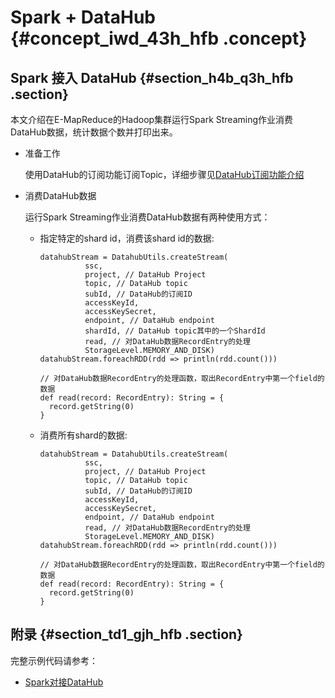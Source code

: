 # Spark + DataHub {#concept_iwd_43h_hfb .concept}

## Spark 接入 DataHub {#section_h4b_q3h_hfb .section}

本文介绍在E-MapReduce的Hadoop集群运行Spark Streaming作业消费DataHub数据，统计数据个数并打印出来。

-   准备工作

    使用DataHub的订阅功能订阅Topic，详细步骤见[DataHub订阅功能介绍](https://help.aliyun.com/document_detail/57622.html?spm=a2c4g.11174283.6.557.255d63eflzHV3m)

-   消费DataHub数据

    运行Spark Streaming作业消费DataHub数据有两种使用方式：

    -   指定特定的shard id，消费该shard id的数据:

        ```
        datahubStream = DatahubUtils.createStream(
                  ssc,
                  project, // DataHub Project
                  topic, // DataHub topic
                  subId, // DataHub的订阅ID
                  accessKeyId,
                  accessKeySecret,
                  endpoint, // DataHub endpoint
                  shardId, // DataHub topic其中的一个ShardId
                  read, // 对DataHub数据RecordEntry的处理
                  StorageLevel.MEMORY_AND_DISK)
        datahubStream.foreachRDD(rdd => println(rdd.count()))
        
        // 对DataHub数据RecordEntry的处理函数，取出RecordEntry中第一个field的数据
        def read(record: RecordEntry): String = {
          record.getString(0)
        }
        ```

    -   消费所有shard的数据:

        ```
        datahubStream = DatahubUtils.createStream(
                  ssc,
                  project, // DataHub Project
                  topic, // DataHub topic
                  subId, // DataHub的订阅ID
                  accessKeyId,
                  accessKeySecret,
                  endpoint, // DataHub endpoint
                  read, // 对DataHub数据RecordEntry的处理
                  StorageLevel.MEMORY_AND_DISK)
        datahubStream.foreachRDD(rdd => println(rdd.count()))
        
        // 对DataHub数据RecordEntry的处理函数，取出RecordEntry中第一个field的数据
        def read(record: RecordEntry): String = {
          record.getString(0)
        }
        ```


## 附录 {#section_td1_gjh_hfb .section}

完整示例代码请参考：

-   [Spark对接DataHub](https://github.com/aliyun/aliyun-emapreduce-sdk/blob/master-2.x/examples/src/main/scala/com/aliyun/emr/examples/streaming/TestDatahub.scala)

